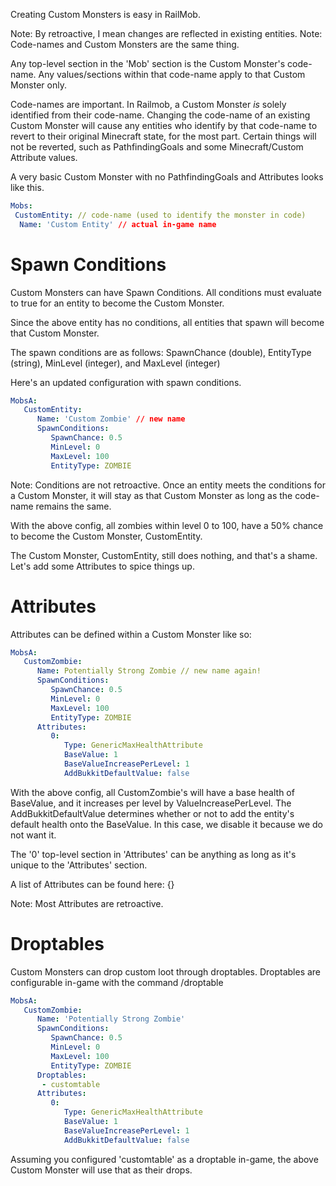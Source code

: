 Creating Custom Monsters is easy in RailMob.

Note: By retroactive, I mean changes are reflected in existing entities.
Note: Code-names and Custom Monsters are the same thing.


Any top-level section in the 'Mob' section is the Custom Monster's code-name. Any values/sections within that code-name apply to that Custom Monster only.

Code-names are important. In Railmob, a Custom Monster *is* solely identified from their code-name. Changing the code-name of an existing Custom Monster will cause any entities who identify by that code-name to revert to their original Minecraft state, for the most part. Certain things will not be reverted, such as PathfindingGoals and some Minecraft/Custom Attribute values.

A very basic Custom Monster with no PathfindingGoals and Attributes looks like this.

```yaml
Mobs:
 CustomEntity: // code-name (used to identify the monster in code)
  Name: 'Custom Entity' // actual in-game name
  ```

# Spawn Conditions

Custom Monsters can have Spawn Conditions. All conditions must evaluate to true for an entity to become the Custom Monster.

Since the above entity has no conditions, all entities that spawn will become that Custom Monster.

The spawn conditions are as follows: SpawnChance (double), EntityType (string), MinLevel (integer), and MaxLevel (integer)

Here's an updated configuration with spawn conditions.

```yaml
MobsA:
   CustomEntity:
      Name: 'Custom Zombie' // new name
      SpawnConditions:
         SpawnChance: 0.5
         MinLevel: 0
         MaxLevel: 100
         EntityType: ZOMBIE
```

Note: Conditions are not retroactive. Once an entity meets the conditions for a Custom Monster, it will stay as that Custom Monster as long as the code-name remains the same.

With the above config, all zombies within level 0 to 100, have a 50% chance to become the Custom Monster, CustomEntity.

The Custom Monster, CustomEntity, still does nothing, and that's a shame. Let's add some Attributes to spice things up.

# Attributes

Attributes can be defined within a Custom Monster like so:

```yaml
MobsA:
   CustomZombie:
      Name: Potentially Strong Zombie // new name again!
      SpawnConditions:
         SpawnChance: 0.5
         MinLevel: 0
         MaxLevel: 100
         EntityType: ZOMBIE
      Attributes:
         0:
            Type: GenericMaxHealthAttribute
            BaseValue: 1
            BaseValueIncreasePerLevel: 1
            AddBukkitDefaultValue: false
```

With the above config, all CustomZombie's will have a base health of BaseValue, and it increases per level by ValueIncreasePerLevel. The AddBukkitDefaultValue determines whether or not to add the entity's default health onto the BaseValue. In this case, we disable it because we do not want it.

The '0' top-level section in 'Attributes' can be anything as long as it's unique to the 'Attributes' section.

A list of Attributes can be found here: {}

Note: Most Attributes are retroactive.

# Droptables

Custom Monsters can drop custom loot through droptables. Droptables are configurable in-game with the command /droptable

```yaml
MobsA:
   CustomZombie:
      Name: 'Potentially Strong Zombie'
      SpawnConditions:
         SpawnChance: 0.5
         MinLevel: 0
         MaxLevel: 100
         EntityType: ZOMBIE
      Droptables:
       - customtable
      Attributes:
         0:
            Type: GenericMaxHealthAttribute
            BaseValue: 1
            BaseValueIncreasePerLevel: 1
            AddBukkitDefaultValue: false
```

Assuming you configured 'customtable' as a droptable in-game, the above Custom Monster will use that as their drops.
